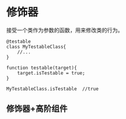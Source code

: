 # 修饰器
接受一个类作为参数的函数，用来修改类的行为。
```
@testable
class MyTestableClass{
    //...
}

function testable(target){
    target.isTestable = true;
}

MyTestableClass.isTestable  //true
```
## 修饰器+高阶组件
